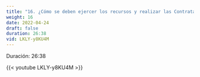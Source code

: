 ```yaml
---
title: "16. ¿Cómo se deben ejercer los recursos y realizar las Contrataciones Públicas?"
weight: 16
date: 2022-04-24
draft: false
duration: 26:38
vid: LKLY-y8KU4M
---
```


Duración: 26:38

{{< youtube LKLY-y8KU4M >}}

